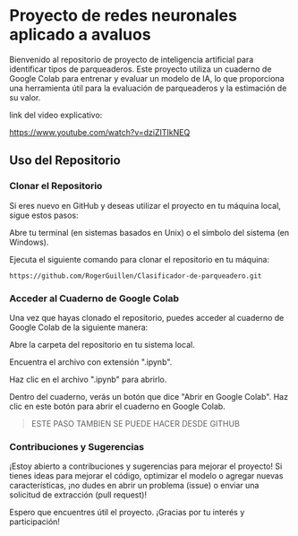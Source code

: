 # Proyecto de redes neuronales aplicado a avaluos

Bienvenido al repositorio de proyecto de inteligencia artificial para identificar tipos de parqueaderos. Este proyecto utiliza un cuaderno de Google Colab para entrenar y evaluar un modelo de IA, lo que proporciona una herramienta útil para la evaluación de parqueaderos y la estimación de su valor.

link del video explicativo:

https://www.youtube.com/watch?v=dziZITIkNEQ

## Uso del Repositorio
### Clonar el Repositorio
Si eres nuevo en GitHub y deseas utilizar el proyecto en tu máquina local, sigue estos pasos:

Abre tu terminal (en sistemas basados en Unix) o el símbolo del sistema (en Windows).

Ejecuta el siguiente comando para clonar el repositorio en tu máquina:

```
https://github.com/RogerGuillen/Clasificador-de-parqueadero.git

```

### Acceder al Cuaderno de Google Colab
Una vez que hayas clonado el repositorio, puedes acceder al cuaderno de Google Colab de la siguiente manera:

Abre la carpeta del repositorio en tu sistema local.

Encuentra el archivo con extensión ".ipynb".

Haz clic en el archivo ".ipynb" para abrirlo.

Dentro del cuaderno, verás un botón que dice "Abrir en Google Colab". Haz clic en este botón para abrir el cuaderno en Google Colab.

> ESTE PASO TAMBIEN SE PUEDE HACER DESDE GITHUB

### Contribuciones y Sugerencias
¡Estoy abierto a contribuciones y sugerencias para mejorar el proyecto! Si tienes ideas para mejorar el código, optimizar el modelo o agregar nuevas características, ¡no dudes en abrir un problema (issue) o enviar una solicitud de extracción (pull request)!

Espero que encuentres útil el proyecto. ¡Gracias por tu interés y participación!
